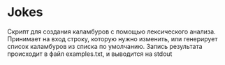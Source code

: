 # Jokes
Скрипт для создания каламбуров с помощью лексического анализа.
Принимает на вход строку, которую нужно изменить, или генерирует список каламбуров из списка по умолчанию.
Запись результата происходит в файл examples.txt, и выводится на stdout 
